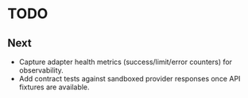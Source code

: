 # TODO

## Next

- Capture adapter health metrics (success/limit/error counters) for observability.
- Add contract tests against sandboxed provider responses once API fixtures are available.
